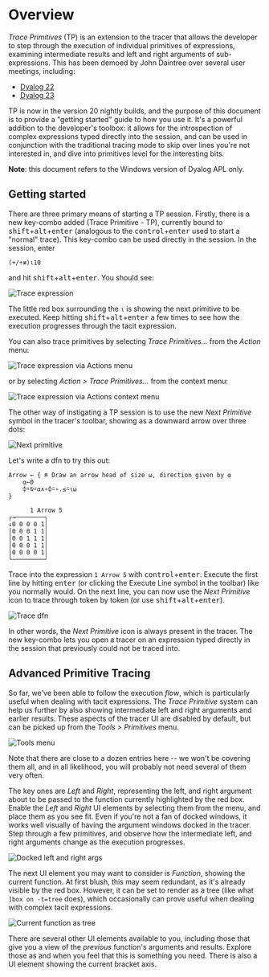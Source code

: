 # Overview

_Trace Primitives_ (TP) is an extension to the tracer that allows the developer to step through the execution of individual primitives of expressions, examining intermediate results and left and right arguments of sub-expressions. This has been demoed by John Daintree over several user meetings, including:

* [Dyalog 22](https://dyalog.tv/Dyalog22/?v=b2at0Sa8v3E)
* [Dyalog 23](https://dyalog.tv/Dyalog23/?v=CohsPaCIh4s)

TP is now in the version 20 nightly builds, and the purpose of this document is to provide a "getting started" guide to how you use it. It's a powerful addition to the developer's toolbox: it allows for the introspection of complex expressions typed directly into the session, and can be used in conjunction with the traditional tracing mode to skip over lines you're not interested in, and dive into primitives level for the interesting bits. 

**Note**: this document refers to the Windows version of Dyalog APL only.

## Getting started

There are three primary means of starting a TP session. Firstly, there is a new key-combo added (Trace Primitive - TP), currently bound to <kbd>shift</kbd>+<kbd>alt</kbd>+<kbd>enter</kbd> (analogous to the <kbd>control</kbd>+<kbd>enter</kbd> used to start a "normal" trace). This key-combo can be used directly in the session. In the session, enter

```apl
(+/÷≢)⍳10
```
and hit <kbd>shift</kbd>+<kbd>alt</kbd>+<kbd>enter</kbd>. You should see:

![Trace expression](./img/start-tbt.png)

The little red box surrounding the `⍳` is showing the next primitive to be executed. Keep hitting <kbd>shift</kbd>+<kbd>alt</kbd>+<kbd>enter</kbd> a few times to see how the execution progresses through the tacit expression. 

You can also trace primitives by selecting _Trace Primitives..._ from the _Action_ menu:

![Trace expression via Actions menu](./img/trace-primitives-menu-1080.png)

or by selecting _Action > Trace Primitives..._ from the context menu:

![Trace expression via Actions context menu](./img/trace-primitives-context-menu-1080.png)

The other way of instigating a TP session is to use the new _Next Primitive_ symbol in the tracer's toolbar, showing as a downward arrow over three dots:

![Next primitive](./img/next-primitive.png)

Let's write a dfn to try this out:

```apl
Arrow ← { ⍝ Draw an arrow head of size ⍵, direction given by ⍺
    ⍺←0
    ⌽⍤⍉⍣⍺∧∘⌽⍨∘.≤⍨⍳⍵
} 
```

```
      1 Arrow 5
┌→────────┐
↓0 0 0 0 1│
│0 0 0 1 1│
│0 0 1 1 1│
│0 0 0 1 1│
│0 0 0 0 1│
└~────────┘
```

Trace into the expression `1 Arrow 5` with <kbd>control</kbd>+<kbd>enter</kbd>. Execute the first line by hitting <kbd>enter</kbd> (or clicking the Execute Line symbol in the toolbar) like you normally would. On the next line, you can now use the _Next Primitive_ icon to trace through token by token (or use <kbd>
shift</kbd>+<kbd>alt</kbd>+<kbd>enter</kbd>). 

![Trace dfn](./img/trace-dfn-1080.png)

In other words, the _Next Primitive_ icon is always present in the tracer. The new key-combo lets you open a tracer on an expression typed directly in the session that previously could not be traced into. 

## Advanced Primitive Tracing

So far, we've been able to follow the execution _flow_, which is particularly useful when dealing with tacit expressions. The _Trace Primitive_ system can help us further by also showing intermediate left and right arguments and earlier results. These aspects of the tracer UI are disabled by default, but can be picked up from the _Tools > Primitives_ menu. 

![Tools menu](./img/tools-menu.png)

Note that there are close to a dozen entries here -- we won't be covering them all, and in all likelihood, you will probably not need several of them very often.

The key ones are _Left_ and _Right_, representing the left, and right argument about to be passed to the function currently highlighted by the red box. Enable the _Left_ and _Right_ UI elements by selecting them from the menu, and place them as you see fit. Even if you're not a fan of docked windows, it works well visually of having the argument windows docked in the tracer. Step through a few primitives, and observe how the intermediate left, and right arguments change as the execution progresses. 

![Docked left and right args](./img/docked-left-right.png)

The next UI element you may want to consider is _Function_, showing the current function. At first blush, this may seem redundant, as it's already visible by the red box. However, it can be set to render as a tree (like what `]box on -t=tree` does), which occasionally can prove useful when dealing with complex tacit expressions.

![Current function as tree](./img/current-function-as-tree.png)

There are several other UI elements available to you, including those that give you a view of the _previous_ function's arguments and results. Explore those as and when you feel that this is something you need. There is also a UI element showing the current bracket axis.


